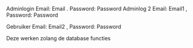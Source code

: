 Adminlogin Email: Email . Password: Password
Adminlog 2 Email: Email1 , Password: Password

Gebruiker Email: Email2 , Password: Password

Deze werken zolang de database functies 
